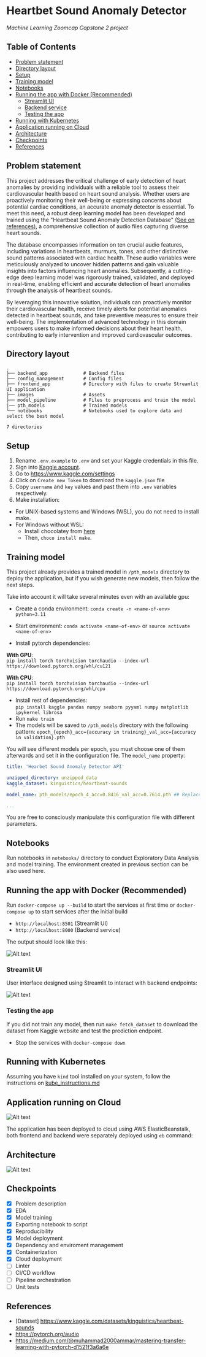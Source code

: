 # Heartbet Sound Anomaly Detector

*Machine Learning Zoomcap Capstone 2 project*

## Table of Contents

<!--ts-->
* [Problem statement](#problem-statement)
* [Directory layout](#directory-layout)
* [Setup](#setup)
* [Training model](#training-model)
* [Notebooks](#notebooks)
* [Running the app with Docker (Recommended)](#running-the-app-with-docker-recommended)
    * [Streamlit UI](#streamlit-ui)
    * [Backend service](#backend-service)
    * [Testing the app](#testing-the-app)
* [Running with Kubernetes](#running-with-kubernetes)
* [Application running on Cloud](#application-running-on-cloud)
* [Architecture](#architecture)
* [Checkpoints](#checkpoints)
* [References](#references)
<!--te-->

## Problem statement

This project addresses the critical challenge of early detection of heart anomalies by providing individuals with a reliable tool to assess their cardiovascular health based on heart sound analysis. Whether users are proactively monitoring their well-being or expressing concerns about potential cardiac conditions, an accurate anomaly detector is essential. To meet this need, a robust deep learning model has been developed and trained using the "Heartbeat Sound Anomaly Detection Database" [(See on references)](#references), a comprehensive collection of audio files capturing diverse heart sounds.

The database encompasses information on ten crucial audio features, including variations in heartbeats, murmurs, tones, and other distinctive sound patterns associated with cardiac health. These audio variables were meticulously analyzed to uncover hidden patterns and gain valuable insights into factors influencing heart anomalies. Subsequently, a cutting-edge deep learning model was rigorously trained, validated, and deployed in real-time, enabling efficient and accurate detection of heart anomalies through the analysis of heartbeat sounds.

By leveraging this innovative solution, individuals can proactively monitor their cardiovascular health, receive timely alerts for potential anomalies detected in heartbeat sounds, and take preventive measures to ensure their well-being. The implementation of advanced technology in this domain empowers users to make informed decisions about their heart health, contributing to early intervention and improved cardiovascular outcomes.

## Directory layout

```
.
├── backend_app             # Backend files
├── config_management       # Config files
├── frontend_app            # Directory with files to create Streamlit UI application
├── images                  # Assets
├── model_pipeline          # Files to preprocess and train the model
|── pth_models              # Trained models
└── notebooks               # Notebooks used to explore data and select the best model

7 directories
```

## Setup

1. Rename `.env.example` to `.env` and set your Kaggle credentials in this file.
2. Sign into [Kaggle account](https://www.kaggle.com).
3. Go to https://www.kaggle.com/settings
4. Click on `Create new Token` to download the `kaggle.json` file
5. Copy `username` and `key` values and past them into `.env` variables respectively.
6. Make installation:

<!--ts-->
* For UNIX-based systems and Windows (WSL), you do not need to install make.
* For Windows without WSL:
    * Install chocolatey from [here](https://chocolatey.org/install)
    * Then, `choco install make`.
<!--te-->

## Training model

This project already provides a trained model in `/pth_models` directory to deploy the application, but if you wish generate new models, then follow the next steps.

Take into account it will take several minutes even with an available gpu:

* Create a conda environment: `conda create -n <name-of-env> python=3.11`
* Start environment: `conda activate <name-of-env>` or `source activate <name-of-env>`

* Install pytorch dependencies:  

__With GPU__:  
`pip install torch torchvision torchaudio --index-url https://download.pytorch.org/whl/cu121`  

__With CPU__:  
`pip install torch torchvision torchaudio --index-url https://download.pytorch.org/whl/cpu`  

* Install rest of dependencies:  
`pip install kaggle pandas numpy seaborn pyyaml numpy matplotlib ipykernel librosa`
* Run `make train`
* The models will be saved to `/pth_models` directory with the following pattern:
`epoch_{epoch}_acc={accuracy in training}_val_acc={accuracy in validation}.pth`

You will see different models per epoch, you must choose one of them afterwards and set it in the configuration file. The `model_name` property:

```yaml
title: 'Hearbet Sound Anomaly Detector API'

unzipped_directory: unzipped_data
kaggle_dataset: kinguistics/heartbeat-sounds

model_name: pth_models/epoch_4_acc=0.8416_val_acc=0.7614.pth ## Replace for the new model

...
```
You are free to consciously manipulate this configuration file with different parameters.

## Notebooks

Run notebooks in `notebooks/` directory to conduct Exploratory Data Analysis and model training. The environment created in previous section can be also used here.

## Running the app with Docker (Recommended)

Run `docker-compose up --build` to start the services at first time or `docker-compose up` to start services after the initial build

* `http://localhost:8501` (Streamlit UI)
* `http://localhost:8000` (Backend service)

The output should look like this:

![Alt text](./images/docker-output.png)

### Streamlit UI

User interface designed using Streamlit to interact with backend endpoints:

![Alt text](./images/streamlit_app.png)

### Testing the app

If you did not train any model, then run `make fetch_dataset` to download the dataset from Kaggle website and test the prediction endpoint.

* Stop the services with `docker-compose down`

## Running with Kubernetes

Assuming you have `kind` tool installed on your system, follow the instructions on [kube_instructions.md](instructions/kube_instructions.md)

## Application running on Cloud

![Alt text](./images/awseb.png)

The application has been deployed to cloud using AWS ElasticBeanstalk, both frontend and backend were separately deployed using `eb` command:

## Architecture

![Alt text](./images/architecture.png)

## Checkpoints

- [x] Problem description
- [x] EDA
- [x] Model training
- [x] Exporting notebook to script
- [x] Reproducibility
- [x] Model deployment
- [x] Dependency and enviroment management
- [x] Containerization
- [x] Cloud deployment
- [ ] Linter
- [ ] CI/CD workflow
- [ ] Pipeline orchestration
- [ ] Unit tests

## References

* [Dataset] https://www.kaggle.com/datasets/kinguistics/heartbeat-sounds
* https://pytorch.org/audio
* https://medium.com/@muhammad2000ammar/mastering-transfer-learning-with-pytorch-d1521f3a6a6e